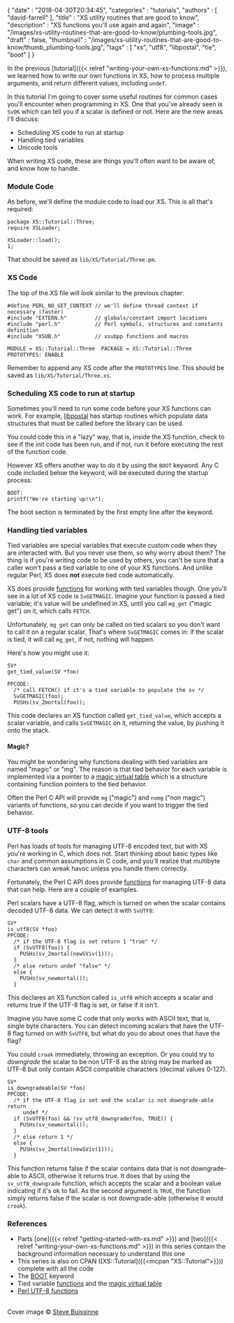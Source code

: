 {
   "date" : "2018-04-30T20:34:45",
   "categories" : "tutorials",
   "authors" : [
      "david-farrell"
   ],
   "title" : "XS utility routines that are good to know",
   "description" : "XS functions you'll use again and again",
   "image" : "/images/xs-utility-routines-that-are-good-to-know/plumbing-tools.jpg",
   "draft" : false,
   "thumbnail" : "/images/xs-utility-routines-that-are-good-to-know/thumb_plumbing-tools.jpg",
   "tags" : [
      "xs",
      "utf8",
      "libpostal",
      "tie",
      "boot"
   ]
}

In the previous [tutorial]({{< relref "writing-your-own-xs-functions.md" >}}), we learned how to write our own functions in XS, how to process multiple arguments, and return different values, including `undef`.

In this tutorial I'm going to cover some useful routines for common cases you'll encounter when programming in XS. One that you've already seen is `SvOK` which can tell you if a scalar is defined or not. Here are the new areas I'll discuss:

- Scheduling XS code to run at startup
- Handling tied variables
- Unicode tools

When writing XS code, these are things you'll often want to be aware of, and know how to handle.

### Module Code

As before, we'll define the module code to load our XS. This is all that's required:

    package XS::Tutorial::Three;
    require XSLoader;

    XSLoader::load();
    1;

That should be saved as `lib/XS/Tutorial/Three.pm`.

### XS Code

The top of the XS file will look similar to the previous chapter:

    #define PERL_NO_GET_CONTEXT // we'll define thread context if necessary (faster)
    #include "EXTERN.h"         // globals/constant import locations
    #include "perl.h"           // Perl symbols, structures and constants definition
    #include "XSUB.h"           // xsubpp functions and macros

    MODULE = XS::Tutorial::Three  PACKAGE = XS::Tutorial::Three
    PROTOTYPES: ENABLE

Remember to append any XS code after the `PROTOTYPES` line. This should be saved as `lib/XS/Tutorial/Three.xs`.

### Scheduling XS code to run at startup

Sometimes you'll need to run some code before your XS functions can work. For example, [libpostal](https://github.com/openvenues/libpostal) has startup routines which populate data structures that must be called before the library can be used.

You could code this in a "lazy" way, that is, inside the XS function, check to see if the init code has been run, and if not, run it before executing the rest of the function code.

However XS offers another way to do it by using the `BOOT` keyword. Any C code included below the keyword, will be executed during the startup process:

    BOOT:
    printf("We're starting up!\n");


The boot section is terminated by the first empty line after the keyword.

### Handling tied variables

Tied variables are special variables that execute custom code when they are interacted with. But you never use them, so why worry about them? The
thing is if you're writing code to be used by others, you can't be sure that a caller won't pass a tied variable to one of your XS functions. And unlike
regular Perl, XS does **not** execute tied code automatically.

XS does provide [functions](https://perldoc.perl.org/perlapi.html#Magical-Functions) for working with tied variables though. One you'll see in a lot of XS code is `SvGETMAGIC`. Imagine your function is passed a tied variable; it's value will be undefined in XS, until you call `mg_get` ("magic get") on it, which calls `FETCH`.

Unfortunately, `mg_get` can only be called on tied scalars so you don't want to call it on a regular scalar. That's where `SvGETMAGIC` comes in: if the scalar is
tied, it will call `mg_get`, if not, nothing will happen.

Here's how you might use it:

    SV*
    get_tied_value(SV *foo)

    PPCODE:
      /* call FETCH() if it's a tied variable to populate the sv */
      SvGETMAGIC(foo);
      PUSHs(sv_2mortal(foo));

This code declares an XS function called `get_tied_value`, which accepts a scalar variable, and calls `SvGETMAGIC` on it, returning the value, by pushing it onto the stack.

#### Magic?

You might be wondering why functions dealing with tied variables are named "magic" or "mg". The reason is that tied behavior for each variable is implemented via a pointer to a [magic virtual table](https://perldoc.perl.org/perlguts.html#Magic-Virtual-Tables) which is a structure containing function pointers to the tied behavior.

Often the Perl C API will provide `mg` ("magic") and `nomg` ("non magic") variants of functions, so you can decide if you want to trigger the tied behavior.

### UTF-8 tools

Perl has loads of tools for managing UTF-8 encoded text, but with XS you're working in C, which does not. Start thinking about basic types like `char`
and common assumptions in C code, and you'll realize that multibyte characters can wreak havoc unless you handle them correctly.

Fortunately, the Perl C API does provide [functions](https://perldoc.perl.org/perlapi.html#Unicode-Support) for managing UTF-8 data that
can help. Here are a couple of examples.

Perl scalars have a UTF-8 flag, which is turned on when the scalar contains decoded UTF-8 data. We can detect it with `SvUTF8`:

    SV*
    is_utf8(SV *foo)
    PPCODE:
      /* if the UTF-8 flag is set return 1 "true" */
      if (SvUTF8(foo)) {
        PUSHs(sv_2mortal(newSViv(1)));
      }
      /* else return undef "false" */
      else {
        PUSHs(sv_newmortal());
      }

This declares an XS function called `is_utf8` which accepts a scalar and returns true if the UTF-8 flag is set, or false if it isn't.

Imagine you have some C code that only works with ASCII text, that is, single byte characters. You can detect incoming scalars that have the UTF-8 flag turned on
with `SvUTF8`, but what do you do about ones that have the flag?

You could `croak` immediately, throwing an exception. Or you could try to _downgrade_ the scalar to be non UTF-8 as the string may be marked as UTF-8 but only contain ASCII compatible characters (decimal values 0-127).

    SV*
    is_downgradeable(SV *foo)
    PPCODE:
      /* if the UTF-8 flag is set and the scalar is not downgrade-able return
         undef */
      if (SvUTF8(foo) && !sv_utf8_downgrade(foo, TRUE)) {
        PUSHs(sv_newmortal());
      }
      /* else return 1 */
      else {
        PUSHs(sv_2mortal(newSViv(1)));
      }

This function returns false if the scalar contains data that is not downgrade-able to ASCII, otherwise it returns true. It does that by using the `sv_utf8_downgrade` function, which accepts the scalar and a boolean value indicating if it's ok to fail. As the second argument is `TRUE`, the function simply returns false if the scalar is not downgrade-able (otherwise it would `croak`).

### References

- Parts [one]({{< relref "getting-started-with-xs.md" >}}) and [two]({{< relref "writing-your-own-xs-functions.md" >}}) in this series contain the background information necessary to understand this one
- This series is also on CPAN ([XS::Tutorial]({{<mcpan "XS::Tutorial">}})) complete with all the code
- The [BOOT](https://perldoc.perl.org/perlxs.html#The-BOOT%3a-Keyword) keyword
- Tied variable [functions](https://perldoc.perl.org/perlapi.html#Magical-Functions) and the [magic virtual table](https://perldoc.perl.org/perlguts.html#Magic-Virtual-Tables)
- [Perl UTF-8 functions](https://perldoc.perl.org/perlapi.html#Unicode-Support)

\
Cover image &copy; [Steve Buissinne](https://pixabay.com/en/plumbing-pipe-wrench-plumber-840835/)
